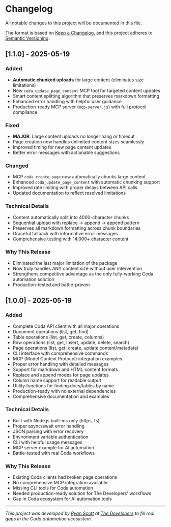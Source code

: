 # Changelog

All notable changes to this project will be documented in this file.

The format is based on [Keep a Changelog](https://keepachangelog.com/en/1.0.0/),
and this project adheres to [Semantic Versioning](https://semver.org/spec/v2.0.0.html).

## [1.1.0] - 2025-05-19

### Added
- **Automatic chunked uploads** for large content (eliminates size limitations)
- New `coda_update_page_content` MCP tool for targeted content updates
- Smart content splitting algorithm that preserves markdown formatting
- Enhanced error handling with helpful user guidance
- Production-ready MCP server (`mcp-server.js`) with full protocol compliance

### Fixed
- **MAJOR**: Large content uploads no longer hang or timeout
- Page creation now handles unlimited content sizes seamlessly
- Improved timing for new page content updates
- Better error messages with actionable suggestions

### Changed
- MCP `coda_create_page` now automatically chunks large content
- Enhanced `coda_update_page_content` with automatic chunking support
- Improved rate limiting with proper delays between API calls
- Updated documentation to reflect resolved limitations

### Technical Details
- Content automatically split into 4000-character chunks
- Sequential upload with replace → append → append pattern
- Preserves all markdown formatting across chunk boundaries
- Graceful fallback with informative error messages
- Comprehensive testing with 14,000+ character content

### Why This Release
- Eliminated the last major limitation of the package
- Now truly handles ANY content size without user intervention
- Strengthens competitive advantage as the only fully-working Coda automation solution
- Production-tested and battle-proven

## [1.0.0] - 2025-05-19

### Added
- Complete Coda API client with all major operations
- Document operations (list, get, find)
- Table operations (list, get, create, columns)
- Row operations (list, get, insert, update, delete, search)
- Page operations (list, get, create, update content/metadata)
- CLI interface with comprehensive commands
- MCP (Model Context Protocol) integration examples
- Proper error handling with detailed messages
- Support for markdown and HTML content formats
- Replace and append modes for page updates
- Column name support for readable output
- Utility functions for finding docs/tables by name
- Production-ready with no external dependencies
- Comprehensive documentation and examples

### Technical Details
- Built with Node.js built-ins only (https, fs)
- Proper async/await error handling
- JSON parsing with error recovery
- Environment variable authentication
- CLI with helpful usage messages
- MCP server example for AI automation
- Battle-tested with real Coda workflows

### Why This Release
- Existing Coda clients had broken page operations
- No comprehensive MCP integration available
- Missing CLI tools for Coda automation
- Needed production-ready solution for The Developers' workflows
- Gap in Coda ecosystem for AI automation tools

---

*This project was developed by [Ryan Scott](https://github.com/BishopCrypto) at [The Developers](https://thedevelopers.dev) to fill real gaps in the Coda automation ecosystem.*
